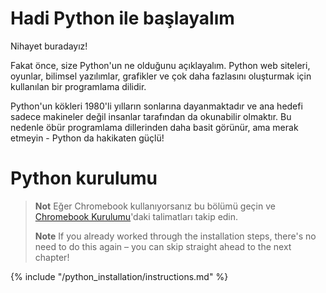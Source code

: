 # Hadi Python ile başlayalım

Nihayet buradayız!

Fakat önce, size Python'un ne olduğunu açıklayalım. Python web siteleri, oyunlar, bilimsel yazılımlar, grafikler ve çok daha fazlasını oluşturmak için kullanılan bir programlama dilidir.

Python'un kökleri 1980'li yılların sonlarına dayanmaktadır ve ana hedefi sadece makineler değil insanlar tarafından da okunabilir olmaktır. Bu nedenle öbür programlama dillerinden daha basit görünür, ama merak etmeyin - Python da hakikaten güçlü!

# Python kurulumu

> **Not** Eğer Chromebook kullanıyorsanız bu bölümü geçin ve [Chromebook Kurulumu](../chromebook_setup/README.md)'daki talimatları takip edin.
> 
> **Note** If you already worked through the installation steps, there's no need to do this again – you can skip straight ahead to the next chapter!

{% include "/python_installation/instructions.md" %}